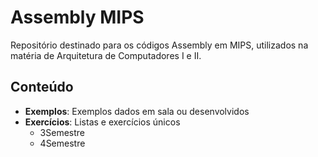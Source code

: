 # Assembly MIPS 

Repositório destinado para os códigos Assembly em MIPS, utilizados na matéria de Arquitetura de Computadores I e II.

## Conteúdo

* **Exemplos**: Exemplos dados em sala ou desenvolvidos
* **Exercícios**: Listas e exercícios únicos
    - 3Semestre
    - 4Semestre